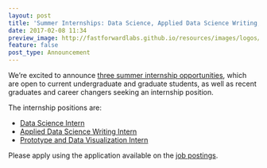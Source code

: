 ```yaml
---
layout: post
title: 'Summer Internships: Data Science, Applied Data Science Writing, Prototyping & Data Viz.'
date: 2017-02-08 11:34
preview_image: http://fastforwardlabs.github.io/resources/images/logos/ff-logo-white-bg.png
feature: false
post_type: Announcement
---
```


We’re excited to announce [three summer internship opportunities](https://fast-forward-labs.workable.com/), which are open to current undergraduate and graduate students, as well as recent graduates and career changers seeking an internship position.

The internship positions are:

  - [Data Science Intern](https://fast-forward-labs.workable.com/jobs/425362)
  - [Applied Data Science Writing Intern](https://fast-forward-labs.workable.com/jobs/425367)
  - [Prototype and Data Visualization Intern](https://fast-forward-labs.workable.com/jobs/425343)

Please apply using the application available on the [job postings](https://fast-forward-labs.workable.com/).
